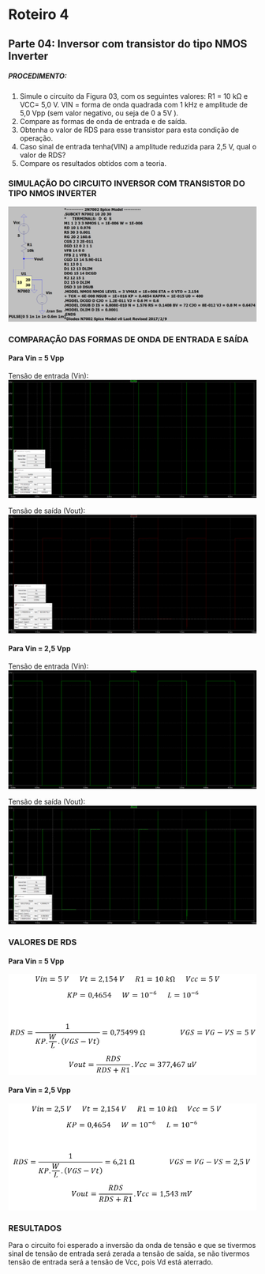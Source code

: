# Roteiro 4

## Parte 04: Inversor com transistor do tipo NMOS Inverter

##### PROCEDIMENTO:

1. Simule o circuito da Figura 03, com os seguintes valores: R1 = 10 kΩ e VCC= 5,0 V. VIN = forma de onda quadrada com 1 kHz e amplitude de 5,0 Vpp (sem valor negativo, ou seja de
0 a 5V ).
2. Compare as formas de onda de entrada e de saída.
3. Obtenha o valor de RDS para esse transistor para esta condição de operação.
4. Caso sinal de entrada tenha(VIN) a amplitude reduzida para 2,5 V, qual o valor de RDS?
5. Compare os resultados obtidos com a teoria.

### SIMULAÇÃO DO CIRCUITO INVERSOR COM TRANSISTOR DO TIPO NMOS INVERTER

![simulacaocircuitoo](/resources/imagens/relatorio4/parte4/simulacaocircuitoo.png)

### COMPARAÇÃO DAS FORMAS DE ONDA DE ENTRADA E SAÍDA

#### Para Vin = 5 Vpp

Tensão de entrada (Vin):
![tensaoentradaa](/resources/imagens/relatorio4/parte4/tensaoentradaa.png)

Tensão de saída (Vout):
![tensaosaidaa](/resources/imagens/relatorio4/parte4/tensaosaidaa.png)

#### Para Vin = 2,5 Vpp

Tensão de entrada (Vin):
![tensaoentrada22](/resources/imagens/relatorio4/parte4/tensaoentrada22.png)

Tensão de saída (Vout):
![tensaosaida22](/resources/imagens/relatorio4/parte4/tensaosaida22.png)

### VALORES DE RDS

#### Para Vin = 5 Vpp

![valorrds](/resources/imagens/relatorio4/parte4/valorrds.png)

#### Para Vin = 2,5 Vpp

![valorvin25](/resources/imagens/relatorio4/parte4/valorvin25.png)

### RESULTADOS
Para o circuito foi esperado a inversão da onda de tensão e que se tivermos sinal de tensão de entrada será zerada a tensão de saída, se não tivermos tensão de entrada será a tensão de Vcc, pois Vd está aterrado.
